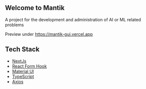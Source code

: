 ## Welcome to Mantik

A project for the development and administration of AI or ML related problems

Preview under
https://mantik-gui.vercel.app

## Tech Stack

-   [NextJs](https://github.com/vercel/next.js/)
-   [React Form Hook](https://github.com/react-hook-form/react-hook-form)
-   [Material UI](https://github.com/mui/material-ui)
-   [TypeScript](https://github.com/microsoft/TypeScript)
-   [Axios](https://github.com/axios/axios)
